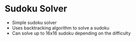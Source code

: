 # Sudoku Solver
 - Simple sudoku solver
 - Uses backtracking algorithm to solve a sudoku
 - Can solve up to 16x16 sudoku depending on the difficulty
